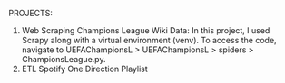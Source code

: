PROJECTS:
1. Web Scraping Champions League Wiki Data: In this project, I used Scrapy along with a virtual environment (venv). To access the code, navigate to UEFAChampionsL > UEFAChampionsL > spiders > ChampionsLeague.py.
2. ETL Spotify One Direction Playlist

